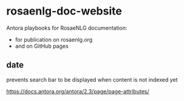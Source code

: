 <!--
Copyright 2020 Ludan Stoecklé
SPDX-License-Identifier: Apache-2.0
-->
# rosaenlg-doc-website

Antora playbooks for RosaeNLG documentation:
- for publication on rosaenlg.org
- and on GitHub pages


## date

prevents search bar to be displayed when content is not indexed yet

https://docs.antora.org/antora/2.3/page/page-attributes/

